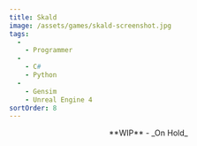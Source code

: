 ```yaml
---
title: Skald
image: /assets/games/skald-screenshot.jpg
tags:
  -
    - Programmer
  -
    - C#
    - Python
  -
    - Gensim
    - Unreal Engine 4
sortOrder: 8
---
```


<center>**WIP** - _On Hold_</center>
